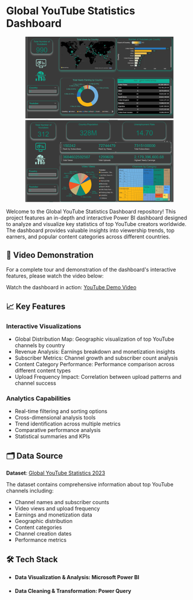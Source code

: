 # Global YouTube Statistics Dashboard


<p align="center">
  <img src="Global-Youtube-Statistics/overview_page.png" alt="Overview" width="400"/>
  <img src="Global-Youtube-Statistics/country_statistics_page.png" alt="Country Stats" width="400"/>
</p>


Welcome to the Global YouTube Statistics Dashboard repository! This project features an in-depth and interactive Power BI dashboard designed to analyze and visualize key statistics of top YouTube creators worldwide. The dashboard provides valuable insights into viewership trends, top earners, and popular content categories across different countries.

## 🎥 Video Demonstration

For a complete tour and demonstration of the dashboard's interactive features, please watch the video below:

Watch the dashboard in action: [YouTube Demo Video](https://www.youtube.com/watch?v=ds_4qnGp6kQ)


## 📈 Key Features

### Interactive Visualizations

- Global Distribution Map: Geographic visualization of top YouTube channels by country
- Revenue Analysis: Earnings breakdown and monetization insights
- Subscriber Metrics: Channel growth and subscriber count analysis
- Content Category Performance: Performance comparison across different content types
- Upload Frequency Impact: Correlation between upload patterns and channel success

### Analytics Capabilities

- Real-time filtering and sorting options
- Cross-dimensional analysis tools
- Trend identification across multiple metrics
- Comparative performance analysis
- Statistical summaries and KPIs


## 🗂️ Data Source
**Dataset**: [Global YouTube Statistics 2023](https://www.kaggle.com/datasets/nelgiriyewithana/global-youtube-statistics-2023/data)

The dataset contains comprehensive information about top YouTube channels including:

- Channel names and subscriber counts
- Video views and upload frequency
- Earnings and monetization data
- Geographic distribution
- Content categories
- Channel creation dates
- Performance metrics

## 🛠️ Tech Stack
- #### Data Visualization & Analysis: Microsoft Power BI
- #### Data Cleaning & Transformation: Power Query





